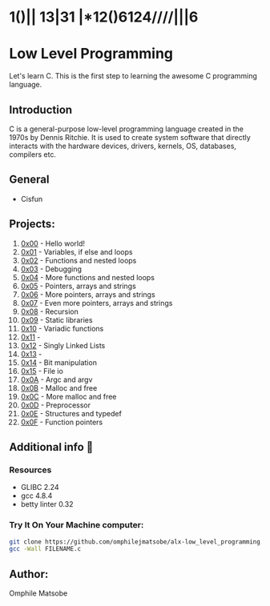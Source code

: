 # 1()\|\| 13\|31 |*12()6124/\/\/\/\||\|6

# Low Level Programming

Let's learn C. This is the first step to learning the awesome C programming language.

## Introduction

C is a general-purpose low-level programming language created in the 1970s by Dennis Ritchie.
It is used to create system software that directly interacts with the hardware devices, drivers, kernels, OS, databases, compilers etc.


## General
* Cisfun

## Projects:
1. [0x00](https://github.com/omphilejmatsobe/alx-low_level_programming/tree/master/0x00-hello_world) - Hello world!
2. [0x01](https://github.com/omphilejmatsobe/alx-low_level_programming/tree/master/0x01-variables_if_else_while) - Variables, if else and loops
3. [0x02](https://github.com/omphilejmatsobe/alx-low_level_programming/tree/master/0x02-functions_nested_loops) - Functions and nested loops
4. [0x03](https://github.com/omphilejmatsobe/alx-low_level_programming/tree/master/0x03-debugging) - Debugging
5. [0x04](https://github.com/omphilejmatsobe/alx-low_level_programming/tree/master/0x04-more_functions_nested_loops) - More functions and nested loops
6. [0x05](https://github.com/omphilejmatsobe/alx-low_level_programming/tree/master/0x05-pointers_arrays_strings) - Pointers, arrays and strings
7. [0x06](https://github.com/omphilejmatsobe/alx-low_level_programming/tree/master/0x06-pointers_arrays_strings) - More pointers, arrays and strings
8. [0x07](https://github.com/omphilejmatsobe/alx-low_level_programming/tree/master/0x07-pointers_arrays_strings) - Even more pointers, arrays and strings
9. [0x08](https://github.com/omphilejmatsobe/alx-low_level_programming/tree/master/0x08-recursion) - Recursion
10. [0x09](https://github.com/omphilejmatsobe/alx-low_level_programming/tree/master/0x09-static_libraries) - Static libraries
11. [0x10](https://github.com/omphilejmatsobe/alx-low_level_programming/tree/master/0x10-variadic_functions) - Variadic functions 
12. [0x11]() -
13. [0x12](https://github.com/omphilejmatsobe/alx-low_level_programming/tree/master/0x12-singly_linked_lists) - Singly Linked Lists
14. [0x13]() -
15. [0x14](https://github.com/omphilejmatsobe/alx-low_level_programming/tree/master/0x14-bit_manipulation) - Bit manipulation
16. [0x15](https://github.com/omphilejmatsobe/alx-low_level_programming/tree/master/0x15-file_io) - File io
17. [0x0A](https://github.com/omphilejmatsobe/alx-low_level_programming/tree/master/0x0A-argc_argv) - Argc and argv
18. [0x0B](https://github.com/omphilejmatsobe/alx-low_level_programming/tree/master/0x0B-malloc_free) - Malloc and free
19. [0x0C](https://github.com/omphilejmatsobe/alx-low_level_programming/tree/master/0x0C-more_malloc_free) - More malloc and free
20. [0x0D](https://github.com/omphilejmatsobe/alx-low_level_programming/tree/master/0x0D-preprocessor) - Preprocessor
21. [0x0E](https://github.com/omphilejmatsobe/alx-low_level_programming/tree/master/0x0E-structures_typedef) - Structures and typedef
22. [0x0F](https://github.com/omphilejmatsobe/alx-low_level_programming/tree/master/0x0F-function_pointers) - Function pointers

## Additional info :construction:
### Resources

- GLIBC 2.24
- gcc 4.8.4
- betty linter 0.32


### Try It On Your Machine computer:	
```bash
git clone https://github.com/omphilejmatsobe/alx-low_level_programming.git
gcc -Wall FILENAME.c
```

## Author:
Omphile Matsobe
